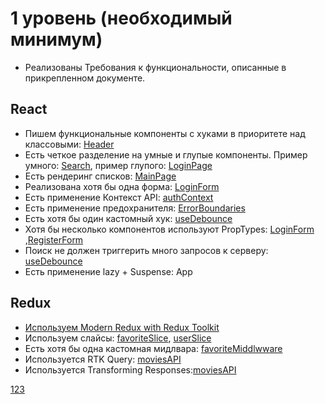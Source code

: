 # 1 уровень (необходимый минимум)
* Реализованы Требования к функциональности, описанные в прикрепленном документе.

## React

* Пишем функциональные компоненты c хуками в приоритете над классовыми: [Header](./src/components/Header/Header.jsx)
* Есть четкое разделение на умные и глупые компоненты. Пример умного: [Search](./src/components/Search/Search.jsx), пример глупого: [LoginPage](./src/pages/LoginPage/LoginPage.jsx)
* Есть рендеринг списков: [MainPage](./src/pages/MainPage/MainPage.js)
* Реализована хотя бы одна форма: [LoginForm](./src/components/AuthComponents/Forms/LoginForm.js)
* Есть применение Контекст API: [authContext](./src/store/context/authContext.js)
* Есть применение предохранителя: [ErrorBoundaries](./src/components/ErrorBoundaries/ErrorBoundaries.js)
* Есть хотя бы один кастомный хук: [useDebounce](./src/hooks/useDebounce.js)
* Хотя бы несколько компонентов используют PropTypes:  [LoginForm](./src/components/AuthComponents/Forms/LoginForm.js) ,[RegisterForm](./src/components/AuthComponents/Forms/RegisterForm.js)
* Поиск не должен триггерить много запросов к серверу:  [useDebounce](./src/hooks/useDebounce.js)
* Есть применение lazy + Suspense: App

## Redux
* [Используем Modern Redux with Redux Toolkit](./src/store/store.js)
* Используем слайсы: [favoriteSlice](./src/store/slices/favoriteSlice.js),  [userSlice](./src/store/slices/userSlice.js)
* Есть хотя бы одна кастомная мидлвара: [favoriteMiddlwware](./src/store/middleware/favoriteMiddleware.js)
* Используется RTK Query: [moviesAPI](./src/store/API/moviesAPI.js)
* Используется Transforming Responses:[moviesAPI](./src/store/API/moviesAPI.js)

[123](./main/)
